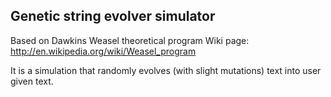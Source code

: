 Genetic string evolver simulator
---------------------------------

Based on Dawkins Weasel theoretical program
Wiki page: http://en.wikipedia.org/wiki/Weasel_program

It is a simulation that randomly evolves (with slight mutations) text into user given text.
